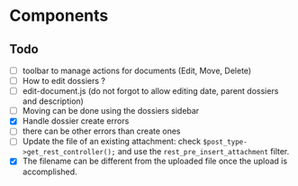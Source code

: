 # Components

## Todo
- [ ] toolbar to manage actions for documents (Edit, Move, Delete)
- [ ] How to edit dossiers ?
- [ ] edit-document.js (do not forgot to allow editing date, parent dossiers and description)
- [ ] Moving can be done using the dossiers sidebar
- [x] Handle dossier create errors
- [ ] there can be other errors than create ones
- [ ] Update the file of an existing attachment: check `$post_type->get_rest_controller();` and use the `rest_pre_insert_attachment` filter.
- [x] The filename can be different from the uploaded file once the upload is accomplished.
